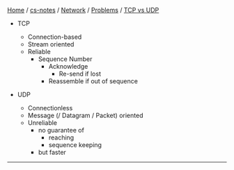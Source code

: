[Home](https://mengxianbin.github.io) /
[cs-notes](https://mengxianbin.github.io/cs-notes/site) /
[Network](https://mengxianbin.github.io/cs-notes/site/Network) /
[Problems](https://mengxianbin.github.io/cs-notes/site/Network/Problems) /
[TCP vs UDP](https://mengxianbin.github.io/cs-notes/site/Network/Problems/TCP%20vs%20UDP)

* TCP
    * Connection-based
    * Stream oriented
    * Reliable
        * Sequence Number
            * Acknowledge
                * Re-send if lost
            * Reassemble if out of sequence

* UDP
    * Connectionless
    * Message (/ Datagram / Packet) oriented
    * Unreliable
        * no guarantee of
            * reaching
            * sequence keeping
        * but faster

---
